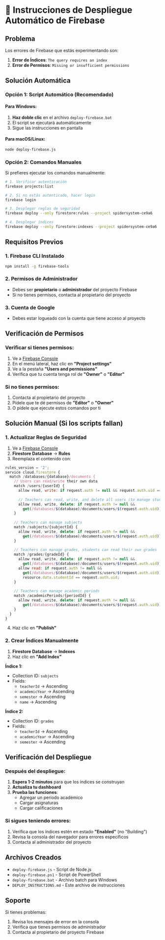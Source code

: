 # 🚀 Instrucciones de Despliegue Automático de Firebase

## Problema
Los errores de Firebase que estás experimentando son:
1. **Error de Índices**: `The query requires an index`
2. **Error de Permisos**: `Missing or insufficient permissions`

## Solución Automática

### Opción 1: Script Automático (Recomendado)

#### Para Windows:
1. **Haz doble clic** en el archivo `deploy-firebase.bat`
2. El script se ejecutará automáticamente
3. Sigue las instrucciones en pantalla

#### Para macOS/Linux:
```bash
node deploy-firebase.js
```

### Opción 2: Comandos Manuales

Si prefieres ejecutar los comandos manualmente:

```bash
# 1. Verificar autenticación
firebase projects:list

# 2. Si no estás autenticado, hacer login
firebase login

# 3. Desplegar reglas de seguridad
firebase deploy --only firestore:rules --project spidersystem-ce9a6

# 4. Desplegar índices
firebase deploy --only firestore:indexes --project spidersystem-ce9a6
```

## Requisitos Previos

### 1. Firebase CLI Instalado
```bash
npm install -g firebase-tools
```

### 2. Permisos de Administrador
- Debes ser **propietario** o **administrador** del proyecto Firebase
- Si no tienes permisos, contacta al propietario del proyecto

### 3. Cuenta de Google
- Debes estar logueado con la cuenta que tiene acceso al proyecto

## Verificación de Permisos

### Verificar si tienes permisos:
1. Ve a [Firebase Console](https://console.firebase.google.com/project/spidersystem-ce9a6)
2. En el menú lateral, haz clic en **"Project settings"**
3. Ve a la pestaña **"Users and permissions"**
4. Verifica que tu cuenta tenga rol de **"Owner"** o **"Editor"**

### Si no tienes permisos:
1. Contacta al propietario del proyecto
2. Pídele que te dé permisos de **"Editor"** o **"Owner"**
3. O pídele que ejecute estos comandos por ti

## Solución Manual (Si los scripts fallan)

### 1. Actualizar Reglas de Seguridad
1. Ve a [Firebase Console](https://console.firebase.google.com/project/spidersystem-ce9a6)
2. **Firestore Database** → **Rules**
3. Reemplaza el contenido con:

```javascript
rules_version = '2';
service cloud.firestore {
  match /databases/{database}/documents {
    // Users can read/write their own data
    match /users/{userId} {
      allow read, write: if request.auth != null && request.auth.uid == userId;
      
      // Teachers can read, write, and delete all users (to manage students)
      allow read, write, delete: if request.auth != null && 
        get(/databases/$(database)/documents/users/$(request.auth.uid)).data.role == 'teacher';
    }
    
    // Teachers can manage subjects
    match /subjects/{subjectId} {
      allow read, write, delete: if request.auth != null && 
        get(/databases/$(database)/documents/users/$(request.auth.uid)).data.role == 'teacher';
    }
    
    // Teachers can manage grades, students can read their own grades
    match /grades/{gradeId} {
      allow read, write, delete: if request.auth != null && 
        get(/databases/$(database)/documents/users/$(request.auth.uid)).data.role == 'teacher';
      allow read: if request.auth != null && 
        get(/databases/$(database)/documents/users/$(request.auth.uid)).data.role == 'student' &&
        resource.data.studentId == request.auth.uid;
    }
    
    // Teachers can manage academic periods
    match /academicPeriods/{periodId} {
      allow read, write, delete: if request.auth != null && 
        get(/databases/$(database)/documents/users/$(request.auth.uid)).data.role == 'teacher';
    }
  }
}
```

4. Haz clic en **"Publish"**

### 2. Crear Índices Manualmente
1. **Firestore Database** → **Indexes**
2. Haz clic en **"Add Index"**

**Índice 1:**
- Collection ID: `subjects`
- Fields:
  - `teacherId` → Ascending
  - `academicYear` → Ascending
  - `semester` → Ascending
  - `name` → Ascending

**Índice 2:**
- Collection ID: `grades`
- Fields:
  - `teacherId` → Ascending
  - `academicYear` → Ascending
  - `semester` → Ascending

## Verificación del Despliegue

### Después del despliegue:
1. **Espera 1-2 minutos** para que los índices se construyan
2. **Actualiza tu dashboard**
3. **Prueba las funciones**:
   - Agregar un período académico
   - Cargar asignaturas
   - Cargar calificaciones

### Si sigues teniendo errores:
1. Verifica que los índices estén en estado **"Enabled"** (no "Building")
2. Revisa la consola del navegador para errores específicos
3. Contacta al administrador del proyecto

## Archivos Creados

- `deploy-firebase.js` - Script de Node.js
- `deploy-firebase.ps1` - Script de PowerShell
- `deploy-firebase.bat` - Archivo batch para Windows
- `DEPLOY_INSTRUCTIONS.md` - Este archivo de instrucciones

## Soporte

Si tienes problemas:
1. Revisa los mensajes de error en la consola
2. Verifica que tienes permisos de administrador
3. Contacta al propietario del proyecto Firebase
